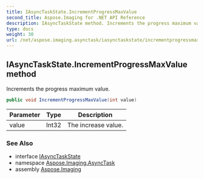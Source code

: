 ```yaml
---
title: IAsyncTaskState.IncrementProgressMaxValue
second_title: Aspose.Imaging for .NET API Reference
description: IAsyncTaskState method. Increments the progress maximum value
type: docs
weight: 30
url: /net/aspose.imaging.asynctask/iasynctaskstate/incrementprogressmaxvalue/
---
```

## IAsyncTaskState.IncrementProgressMaxValue method

Increments the progress maximum value.

```csharp
public void IncrementProgressMaxValue(int value)
```

| Parameter | Type | Description |
| --- | --- | --- |
| value | Int32 | The increase value. |

### See Also

* interface [IAsyncTaskState](../)
* namespace [Aspose.Imaging.AsyncTask](../../iasynctaskstate/)
* assembly [Aspose.Imaging](../../../)


